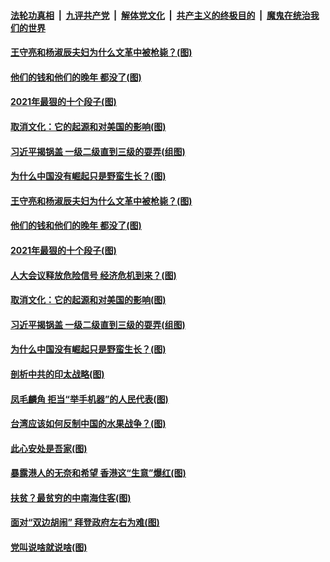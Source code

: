 ####  [法轮功真相](../../../../basic/blob/master/README.md?t=03090401) &nbsp;|&nbsp; [九评共产党](../../../../9ping.md/blob/master/README.md?t=03090401) &nbsp;|&nbsp; [解体党文化](../../../../jtdwh.md/blob/master/README.md?t=03090401)  &nbsp;|&nbsp; [共产主义的终极目的](../../../../gczydzjmd.md/blob/master/README.md?t=03090401) &nbsp;|&nbsp; [魔鬼在统治我们的世界](../../../../mgztzwmdsj.md/blob/master/README.md?t=03090401) 

#### [王守亮和杨淑辰夫妇为什么文革中被枪毙？(图)](../pages/p4/964821.md?t=03090401) 

#### [他们的钱和他们的晚年 都没了(图)](../pages/p4/964842.md?t=03090401) 

#### [2021年最狠的十个段子(图)](../pages/p4/964817.md?t=03090401) 

#### [取消文化：它的起源和对美国的影响(图)](../pages/p4/964814.md?t=03090401) 

#### [习近平揭锅盖 一级二级直到三级的耍弄(组图)](../pages/p4/964831.md?t=03090401) 

#### [为什么中国没有崛起只是野蛮生长？(图)](../pages/p4/964738.md?t=03090401) 



#### [王守亮和杨淑辰夫妇为什么文革中被枪毙？(图)](../pages/p4/964821.md?t=03090401) 

#### [他们的钱和他们的晚年 都没了(图)](../pages/p4/964842.md?t=03090401) 

#### [2021年最狠的十个段子(图)](../pages/p4/964817.md?t=03090401) 

#### [人大会议释放危险信号 经济危机到来？(图)](../pages/p4/964822.md?t=03090401) 

#### [取消文化：它的起源和对美国的影响(图)](../pages/p4/964814.md?t=03090401) 

#### [习近平揭锅盖 一级二级直到三级的耍弄(组图)](../pages/p4/964831.md?t=03090401) 

#### [为什么中国没有崛起只是野蛮生长？(图)](../pages/p4/964738.md?t=03090401) 

#### [剖析中共的印太战略(图)](../pages/p4/964735.md?t=03090401) 

#### [凤毛麟角 拒当“举手机器”的人民代表(图)](../pages/p4/964731.md?t=03090401) 

#### [台湾应该如何反制中国的水果战争？(图)](../pages/p4/964682.md?t=03090401) 

#### [此心安处是吾家(图)](../pages/p4/964549.md?t=03090401) 


#### [暴露港人的无奈和希望 香港这“生意”爆红(图)](../pages/p4/964677.md?t=03090401) 

#### [扶贫？最贫穷的中南海住客(图)](../pages/p4/964678.md?t=03090401) 



#### [面对“双边胡闹” 拜登政府左右为难(图)](../pages/p4/964621.md?t=03090401) 

#### [党叫说啥就说啥(图)](../pages/p4/964618.md?t=03090401) 

